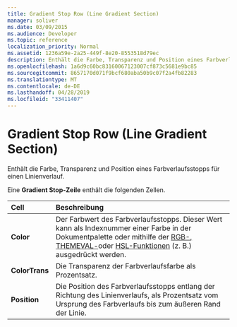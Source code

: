 ```yaml
---
title: Gradient Stop Row (Line Gradient Section)
manager: soliver
ms.date: 03/09/2015
ms.audience: Developer
ms.topic: reference
localization_priority: Normal
ms.assetid: 1236a59e-2a25-449f-8e20-8553518d79ec
description: Enthält die Farbe, Transparenz und Position eines Farbverlaufsstopps für einen Linienverlauf.
ms.openlocfilehash: 1a6d9c60bc83160067123007cf873c5681e9bc85
ms.sourcegitcommit: 8657170d071f9bcf680aba50b9c07f2a4fb82283
ms.translationtype: MT
ms.contentlocale: de-DE
ms.lasthandoff: 04/28/2019
ms.locfileid: "33411407"
---
```

# <a name="gradient-stop-row-line-gradient-section"></a>Gradient Stop Row (Line Gradient Section)

Enthält die Farbe, Transparenz und Position eines Farbverlaufsstopps für einen Linienverlauf.
  
Eine **Gradient Stop-Zeile** enthält die folgenden Zellen. 
  
|**Cell**|**Beschreibung**|
|:-----|:-----|
|**Color** <br/> |Der Farbwert des Farbverlaufsstopps. Dieser Wert kann als Indexnummer einer Farbe in der Dokumentpalette oder mithilfe der [RGB-,](rgb-function-visioshapesheet.md) [THEMEVAL-](themeval-function.md)oder [HSL-Funktionen](hsl-function.md) (z. B.) ausgedrückt werden.  <br/> |
|**ColorTrans** <br/> |Die Transparenz der Farbverlaufsfarbe als Prozentsatz.  <br/> |
|**Position** <br/> |Die Position des Farbverlaufsstopps entlang der Richtung des Linienverlaufs, als Prozentsatz vom Ursprung des Farbverlaufs bis zum äußeren Rand der Linie.  <br/> |
   

